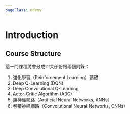 ```yaml
---
pageClass: udemy
---
```


# Introduction

## Course Structure

這一門課程將會分成四大部份跟兩個附錄：

1. 強化學習（Reinforcement Learning）基礎
2. Deep Q-Learning (DQN)
3. Deep Convolutional Q-Learning
4. Actor-Critic Algorithm (A3C)
5. 類神經網路（Artificial Neural Networks, ANNs）
6. 卷積神經網路（Convolutional Neural Networks, CNNs）
